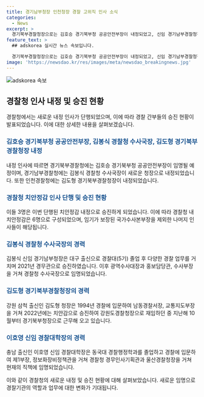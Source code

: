 ```yaml
---
title: 경기남부청장 인천청장 경찰 고위직 인사 소식
categories:
  - News
excerpt: >
  경기북부경찰청장으로는 김호승 경기북부청 공공안전부장이 내정되었고, 신임 경기남부경찰청장으로는 김봉식 경찰청 수사국장이 내정되었다. 또한, 인천경찰청장에는 김도형 경기북부경찰청장, 경찰대학장에는 이호영 행정안전부 경찰국장이 각각 내정되었다. 이들 3명은 모두 이달 초 치안정감으로 승진했으며, 국가수사본부장을 제외하고 경찰청 내 치안정감은 6명이다. (150자)
feature_text: >
  ## adskorea 실시간 뉴스 속보입니다.

  경기북부경찰청장으로는 김호승 경기북부청 공공안전부장이 내정되었고, 신임 경기남부경찰청장으로는 김봉식 경찰청 수사국장이 내정되었다. 또한, 인천경찰청장에는 김도형 경기북부경찰청장, 경찰대학장에는 이호영 행정안전부 경찰국장이 각각 내정되었다. 이들 3명은 모두 이달 초 치안정감으로 승진했으며, 국가수사본부장을 제외하고 경찰청 내 치안정감은 6명이다. (150자)
image: 'https://newsdao.kr/res/images/meta/newsdao_breakingnews.jpg'
---
```


<p><img src="https://newsdao.kr/res/images/meta/newsdao_breakingnews.jpg" alt="adskorea 속보" /></p>

<h2 data-ke-size="size26">경찰청 인사 내정 및 승진 현황</h2>

<p>경찰청에서는 새로운 내정 인사가 단행되었으며, 이에 따라 경찰 간부들의 승진 현황이 발표되었습니다. 이에 대한 상세한 내용을 살펴보겠습니다.</p>

<h3><b><span style="color: #1a5490;">김호승 경기북부청 공공안전부장, 김봉식 경찰청 수사국장, 김도형 경기북부경찰청장 내정</span></b></h3>

<p>내정 인사에 따르면 경기북부경찰청에는 김호승 경기북부청 공공안전부장이 임명될 예정이며, 경기남부경찰청에는 김봉식 경찰청 수사국장이 새로운 청장으로 내정되었습니다. 또한 인천경찰청에는 김도형 경기북부경찰청장이 내정되었습니다.</p>

<h3><b><span style="color: #1a5490;">경찰청 치안정감 인사 단행 및 승진 현황</span></b></h3>

<p>이들 3명은 이번 단행된 치안정감 내정으로 승진하게 되었습니다. 이에 따라 경찰청 내 치안정감은 6명으로 구성되었으며, 임기가 보장된 국가수사본부장을 제외한 나머지 인사들이 해당됩니다.</p>

<h3><b><span style="color: #1a5490;">김봉식 경찰청 수사국장의 경력</span></b></h3>

<p>김봉식 신임 경기남부청장은 대구 출신으로 경찰대(5기) 졸업 후 다양한 경찰 업무를 거치며 2021년 경무관으로 승진하였습니다. 이후 광역수사대장과 홍보담당관, 수사부장을 거쳐 경찰청 수사국장으로 임명되었습니다.</p>

<h3><b><span style="color: #1a5490;">김도형 경기북부경찰청장의 경력</span></b></h3>

<p>강원 삼척 출신인 김도형 청장은 1994년 경찰에 입문하여 남동경찰서장, 교통지도부장을 거쳐 2022년에는 치안감으로 승진하여 강원도경찰청장으로 재임하던 중 지난해 10월부터 경기북부청장으로 근무해 오고 있습니다.</p>

<h3><b><span style="color: #1a5490;">이호영 신임 경찰대학장의 경력</span></b></h3>

<p>충남 출신인 이호영 신임 경찰대학장은 동국대 경찰행정학과를 졸업하고 경찰에 입문하여 제1부장, 정보화장비정책관을 거쳐 경찰청 경무인사기획관과 울산경찰청장을 거쳐 현재의 직책에 임명되었습니다.</p>

<p>이와 같이 경찰청의 새로운 내정 및 승진 현황에 대해 살펴보았습니다. 새로운 임명으로 경찰기관의 역할과 업무에 대한 변화가 기대됩니다. </p>

<p data-ke-size="size16">&nbsp;</p>

